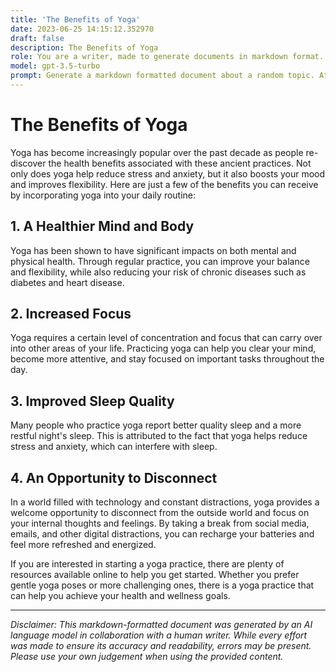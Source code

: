 ```yaml
---
title: 'The Benefits of Yoga'
date: 2023-06-25 14:15:12.352970
draft: false
description: The Benefits of Yoga
role: You are a writer, made to generate documents in markdown format. It is very important that all of the documents you generate are in valid markdown format.
model: gpt-3.5-turbo
prompt: Generate a markdown formatted document about a random topic. At the bottom, include a disclaimer explaining that the document was generated by you. The first line of the document should be the title. Make sure that the entire document is in proper markdown format, using a mix of various tags to make the document visually appealing.
---
```


# The Benefits of Yoga 

Yoga has become increasingly popular over the past decade as people re-discover the health benefits associated with these ancient practices. Not only does yoga help reduce stress and anxiety, but it also boosts your mood and improves flexibility. Here are just a few of the benefits you can receive by incorporating yoga into your daily routine:

## 1. A Healthier Mind and Body 
Yoga has been shown to have significant impacts on both mental and physical health. Through regular practice, you can improve your balance and flexibility, while also reducing your risk of chronic diseases such as diabetes and heart disease.

## 2. Increased Focus 
Yoga requires a certain level of concentration and focus that can carry over into other areas of your life. Practicing yoga can help you clear your mind, become more attentive, and stay focused on important tasks throughout the day.

## 3. Improved Sleep Quality 
Many people who practice yoga report better quality sleep and a more restful night's sleep. This is attributed to the fact that yoga helps reduce stress and anxiety, which can interfere with sleep.

## 4. An Opportunity to Disconnect 
In a world filled with technology and constant distractions, yoga provides a welcome opportunity to disconnect from the outside world and focus on your internal thoughts and feelings. By taking a break from social media, emails, and other digital distractions, you can recharge your batteries and feel more refreshed and energized.

If you are interested in starting a yoga practice, there are plenty of resources available online to help you get started. Whether you prefer gentle yoga poses or more challenging ones, there is a yoga practice that can help you achieve your health and wellness goals.

---

*Disclaimer: This markdown-formatted document was generated by an AI language model in collaboration with a human writer. While every effort was made to ensure its accuracy and readability, errors may be present. Please use your own judgement when using the provided content.*